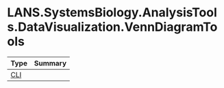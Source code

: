 ﻿
# LANS.SystemsBiology.AnalysisTools.DataVisualization.VennDiagramTools

|Type|Summary|
|----|-------|
|[CLI](./CLI.md)||

